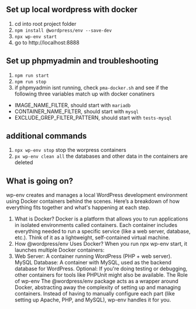 ## Set up local wordpress with docker

1. cd into root project folder
2. `npm install @wordpress/env --save-dev`
3. `npx wp-env start`
4. go to http://localhost:8888

## Set up phpmyadmin and troubleshooting

1. `npm run start`
2. `npm run stop`
3. if phpmyadmin isnt running, check `pma-docker.sh` and see if the following three variables match up with docker conatiners

- IMAGE_NAME_FILTER, should start with `mariadb`
- CONTAINER_NAME_FILTER, should start with `mysql`
- EXCLUDE_GREP_FILTER_PATTERN, should start with `tests-mysql`

## additional commands

1. `npx wp-env stop` stop the worpress containers
2. `px wp-env clean all` the databases and other data in the containers are deleted

## What is going on?

wp-env creates and manages a local WordPress development environment using Docker containers behind the scenes. Here’s a breakdown of how everything fits together and what's happening at each step.

1. What is Docker?
   Docker is a platform that allows you to run applications in isolated environments called containers. Each container includes everything needed to run a specific service (like a web server, database, etc.). Think of it as a lightweight, self-contained virtual machine.
2. How @wordpress/env Uses Docker?
   When you run npx wp-env start, it launches multiple Docker containers:
3. Web Server: A container running WordPress (PHP + web server).
   MySQL Database: A container with MySQL, used as the backend database for WordPress.
   Optional: If you're doing testing or debugging, other containers for tools like PHPUnit might also be available.
   The Role of wp-env
   The @wordpress/env package acts as a wrapper around Docker, abstracting away the complexity of setting up and managing containers. Instead of having to manually configure each part (like setting up Apache, PHP, and MySQL), wp-env handles it for you.
